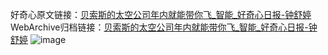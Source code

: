 好奇心原文链接：[贝索斯的太空公司年内就能带你飞_智能_好奇心日报-钟舒婷](https://www.qdaily.com/articles/8234.html)
WebArchive归档链接：[贝索斯的太空公司年内就能带你飞_智能_好奇心日报-钟舒婷](http://web.archive.org/web/20190623152337/https://www.qdaily.com/articles/8234.html)
![image](http://ww3.sinaimg.cn/large/007d5XDply1g3vb8vcw77j30u033s7wh)